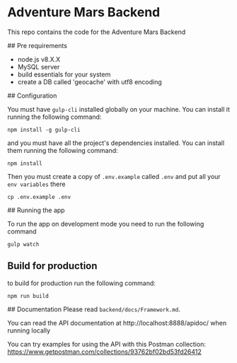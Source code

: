 # Adventure Mars Backend

This repo contains the code for the Adventure Mars Backend

## Pre requirements

- node.js v8.X.X
- MySQL server
- build essentials for your system
- create a DB called 'geocache' with utf8 encoding

## Configuration

You must have `gulp-cli` installed globally on your machine. You can install it running the following command:

```
npm install -g gulp-cli
```

and you must have all the project's dependencies installed. You can install them running the following command:

```
npm install
```

Then you must create a copy of `.env.example` called `.env` and put all your `env variables` there

```
cp .env.example .env
```

## Running the app

To run the app on development mode you need to run the following command

```
gulp watch
```

## Build for production

to build for production run the following command:

```
npm run build
```

## Documentation
Please read `backend/docs/Framework.md`.

You can read the API documentation at http://localhost:8888/apidoc/ when running locally

You can try examples for using the API with this Postman collection: https://www.getpostman.com/collections/93762bf02bd53fd26412
